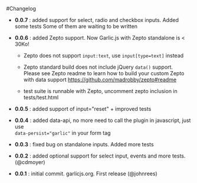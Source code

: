 #Changelog

* **0.0.7** : added support for select, radio and checkbox inputs. Added some tests
              Some of them are waiting to be written

* **0.0.6** : added Zepto support. Now Garlic.js with Zepto standalone is < 30Ko! 
 
   - Zepto does not support `input:text`, use `input[type=text]` instead  

   - Zepto standard build does not include jQuery `data()` support.  
     Please see Zepto readme to learn how to build your custom Zepto  
     with data support https://github.com/madrobby/zepto#readme  

   - test suite is runnable with Zepto, uncomment zepto inclusion in
     tests/test.html

* **0.0.5** : added support of input="reset" + improved tests

* **0.0.4** : added data-api, no more need to call the plugin in javascript, just use  
              `data-persist="garlic"` in your form tag

* **0.0.3** : fixed bug on standalone inputs. Added more tests

* **0.0.2** : added optional support for select input, events and more tests. (@cdmoyer)

* **0.0.1** : initial commit. garlicjs.org. First release (@johnrees)